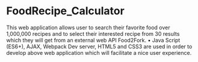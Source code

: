 # FoodRecipe_Calculator
This web application allows user to search their favorite food over 1,000,000 recipes and to select their interested recipe from 30 results which they will get from an external web API Food2Fork. • Java Script (ES6+), AJAX, Webpack Dev server, HTML5 and CSS3 are used in order to develop above web application which will facilitate a nice user experience.
